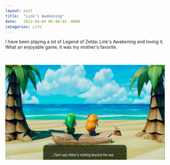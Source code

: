 ```yaml
---
layout: post
title:  "Link's Awakening"
date:   2022-04-04 06:48:44 -0800
categories: Life
---
```

I have been playing a lot of Legend of Zelda: Link's Awakening and loving it. What an 
enjoyable game, it was my mother's favorite. 

<br clear="all"><br clear="all">
<img src="/images/Screen-Shot-2019-09-22-at-9.29.58-PM-e1590101605642.png" width="600" height="300" alt="">

 

